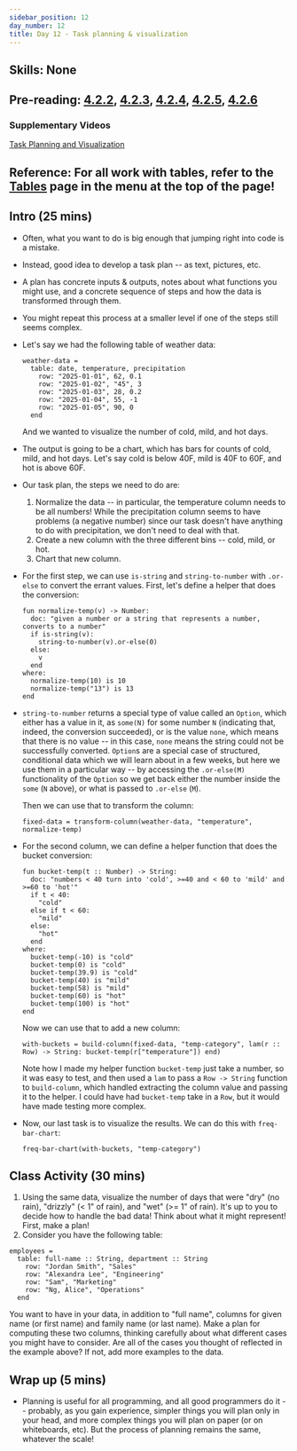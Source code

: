 ```yaml
---
sidebar_position: 12
day_number: 12
title: Day 12 - Task planning & visualization
---
```


## Skills: None

## Pre-reading: [4.2.2](https://dcic-world.org/2025-02-09/processing-tables.html#%28part._task-plans%29), [4.2.3](<https://dcic-world.org/2025-02-09/processing-tables.html#(part._preparing-tables)>), [4.2.4](<https://dcic-world.org/2025-02-09/processing-tables.html#(part._naming-tables)>), [4.2.5](<https://dcic-world.org/2025-02-09/processing-tables.html#(part._naming-tables)>), [4.2.6](<https://dcic-world.org/2025-02-09/processing-tables.html#(part._.Summary__.Managing_a_.Data_.Analysis)>)

### Supplementary Videos

[Task Planning and Visualization](https://northeastern.hosted.panopto.com/Panopto/Pages/Viewer.aspx?id=f61d8666-b6d8-49f1-a436-b34b01331424)

## Reference: For all work with tables, refer to the [Tables](/tables) page in the menu at the top of the page!

## Intro (25 mins)

- Often, what you want to do is big enough that jumping right into code is a mistake.

- Instead, good idea to develop a task plan -- as text, pictures, etc.

- A plan has concrete inputs & outputs, notes about what functions you might use, and a concrete sequence
  of steps and how the data is transformed through them.

- You might repeat this process at a smaller level if one of the steps still seems complex.

- Let's say we had the following table of weather data:

  ```pyret
  weather-data =
    table: date, temperature, precipitation
      row: "2025-01-01", 62, 0.1
      row: "2025-01-02", "45", 3
      row: "2025-01-03", 28, 0.2
      row: "2025-01-04", 55, -1
      row: "2025-01-05", 90, 0
    end
  ```

  And we wanted to visualize the number of cold, mild, and hot days.

- The output is going to be a chart, which has bars for counts of cold, mild,
  and hot days. Let's say cold is below 40F, mild is 40F to 60F, and hot is
  above 60F.

- Our task plan, the steps we need to do are:

  1. Normalize the data -- in particular, the temperature column needs to be all
     numbers! While the precipitation column seems to have problems (a negative
     number) since our task doesn't have anything to do with precipitation, we
     don't need to deal with that.
  2. Create a new column with the three different bins -- cold, mild, or hot.
  3. Chart that new column.

- For the first step, we can use `is-string` and `string-to-number` with `.or-else`
  to convert the errant values. First, let's define a helper that does the conversion:

  ```pyret
  fun normalize-temp(v) -> Number:
    doc: "given a number or a string that represents a number, converts to a number"
    if is-string(v): 
      string-to-number(v).or-else(0)
    else: 
      v
    end
  where:
    normalize-temp(10) is 10
    normalize-temp("13") is 13
  end
  ```

- `string-to-number` returns a special type of value called an `Option`, which either has a value in it, as `some(N)` for some number `N` (indicating that, indeed, the conversion succeeded), or is the value `none`, which means that there is no value -- in this case, `none` means the string could not be successfully converted. `Option`s are a special case of structured, conditional data which we will learn about in a few weeks, but here we use them in a particular way -- by accessing the `.or-else(M)` functionality of the `Option` so we get back either the number inside the `some` (`N` above), or what is passed to `.or-else` (`M`).

  Then we can use that to transform the column:

  ```pyret
  fixed-data = transform-column(weather-data, "temperature", normalize-temp)
  ```

- For the second column, we can define a helper function that does the bucket conversion:

  ```pyret
  fun bucket-temp(t :: Number) -> String:
    doc: "numbers < 40 turn into 'cold', >=40 and < 60 to 'mild' and >=60 to 'hot'"
    if t < 40:
      "cold"
    else if t < 60:
      "mild"
    else:
      "hot"
    end
  where:
    bucket-temp(-10) is "cold"
    bucket-temp(0) is "cold"
    bucket-temp(39.9) is "cold"
    bucket-temp(40) is "mild"
    bucket-temp(58) is "mild"
    bucket-temp(60) is "hot"
    bucket-temp(100) is "hot"
  end
  ```

  Now we can use that to add a new column:

  ```pyret
  with-buckets = build-column(fixed-data, "temp-category", lam(r :: Row) -> String: bucket-temp(r["temperature"]) end)
  ```

  Note how I made my helper function `bucket-temp` just take a number, so it was easy to test, and then used a `lam` to
  pass a `Row -> String` function to `build-column`, which handled extracting the column value and passing it to the helper. I could have
  had `bucket-temp` take in a `Row`, but it would have made testing more complex.

- Now, our last task is to visualize the results. We can do this with `freq-bar-chart`:

  ```pyret
  freq-bar-chart(with-buckets, "temp-category")
  ```

## Class Activity (30 mins)

1. Using the same data, visualize the number of days that were "dry" (no rain),
   "drizzly" (< 1" of rain), and "wet" (>= 1" of rain). It's up to you to decide
   how to handle the bad data! Think about what it might represent! First, make a
   plan!
2. Consider you have the following table:

```pyret
employees =
  table: full-name :: String, department :: String
    row: "Jordan Smith", "Sales"
    row: "Alexandra Lee", "Engineering"
    row: "Sam", "Marketing"
    row: "Ng, Alice", "Operations"
  end
```

You want to have in your data, in addition to "full name", columns for given name
(or first name) and family name (or last name). Make a plan for computing these two columns, thinking carefully about what different cases you might have to consider. Are all of the cases you thought of reflected in the example above? If not, add more examples to the data.

## Wrap up (5 mins)

- Planning is useful for all programming, and all good programmers do it --
  probably, as you gain experience, simpler things you will plan only in your
  head, and more complex things you will plan on paper (or on whiteboards, etc).
  But the process of planning remains the same, whatever the scale!
